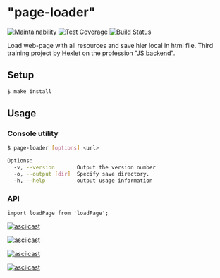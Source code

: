 # "page-loader"

[![Maintainability](https://api.codeclimate.com/v1/badges/78bcb5e1308888cb666e/maintainability)](https://codeclimate.com/github/sergpvv/backend-project-lvl3/maintainability)
[![Test Coverage](https://api.codeclimate.com/v1/badges/78bcb5e1308888cb666e/test_coverage)](https://codeclimate.com/github/sergpvv/backend-project-lvl3/test_coverage)
[![Build Status](https://travis-ci.org/sergpvv/backend-project-lvl3.svg?branch=master)](https://travis-ci.org/sergpvv/backend-project-lvl3)

Load web-page with all resources and save hier local in html file.
Third training project by [Hexlet](https://hexlet.io/#features) on the profession ["JS backend"](https://hexlet.io/professions/backend).

## Setup

```sh
$ make install
```

## Usage
### Console utility
```sh
$ page-loader [options] <url>

Options:
  -v, --version       Output the version number
  -o, --output [dir]  Specify save directory.
  -h, --help          output usage information

```
### API
```
import loadPage from 'loadPage';
```

[![asciicast](https://asciinema.org/a/tBn0MYq7eYxnb76ZGVrNooXEL.svg)](https://asciinema.org/a/tBn0MYq7eYxnb76ZGVrNooXEL)

[![asciicast](https://asciinema.org/a/u63efX5lgzMxYKvSCEl38sqdk.svg)](https://asciinema.org/a/u63efX5lgzMxYKvSCEl38sqdk)

[![asciicast](https://asciinema.org/a/ruwottP5yOex1jiwJ2JZlgmDG.svg)](https://asciinema.org/a/ruwottP5yOex1jiwJ2JZlgmDG)

[![asciicast](https://asciinema.org/a/aVOWJ1lFRmGL3tjyQCiIRgZMc.svg)](https://asciinema.org/a/aVOWJ1lFRmGL3tjyQCiIRgZMc)
